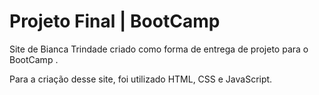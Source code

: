# Projeto Final | BootCamp <descodificadas>
Site de Bianca Trindade criado como forma de entrega de projeto para o BootCamp <descodificadas>.

Para a criação desse site, foi utilizado HTML, CSS e JavaScript. 